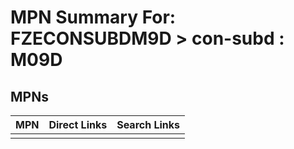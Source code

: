 



# MPN Summary For: FZECONSUBDM9D > con-subd : M09D

## MPNs
  

|MPN|Direct Links|Search Links|
| :--- | :--- | :--- |
||||
